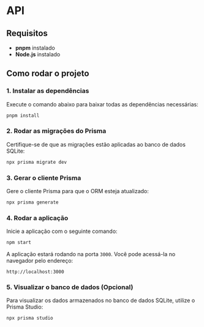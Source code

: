 
# API

## Requisitos

- **pnpm** instalado
- **Node.js** instalado

## Como rodar o projeto

### 1. Instalar as dependências

Execute o comando abaixo para baixar todas as dependências necessárias:

```bash
pnpm install
```

### 2. Rodar as migrações do Prisma

Certifique-se de que as migrações estão aplicadas ao banco de dados SQLite:

```bash
npx prisma migrate dev
```

### 3. Gerar o cliente Prisma

Gere o cliente Prisma para que o ORM esteja atualizado:

```bash
npx prisma generate
```

### 4. Rodar a aplicação

Inicie a aplicação com o seguinte comando:

```bash
npm start
```

A aplicação estará rodando na porta `3000`. Você pode acessá-la no navegador pelo endereço:

```
http://localhost:3000
```

### 5. Visualizar o banco de dados (Opcional)

Para visualizar os dados armazenados no banco de dados SQLite, utilize o Prisma Studio:

```bash
npx prisma studio
```

